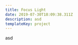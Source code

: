 ```yaml
---
title: Focus Light
date: 2019-07-30T18:09:38.311Z
description: asd
templateKey: project
---
```

asd
